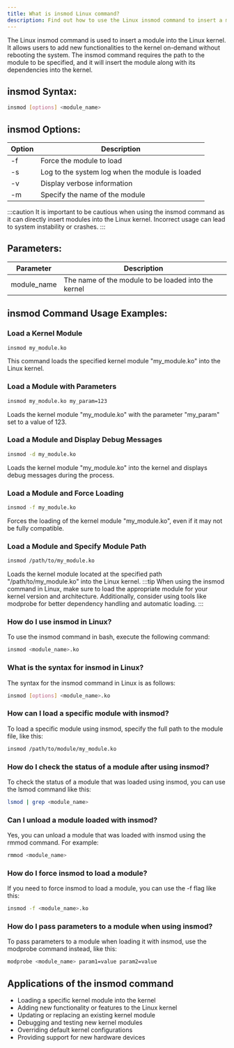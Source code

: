 ```yaml
---
title: What is insmod Linux command?
description: Find out how to use the Linux insmod command to insert a module into the Linux kernel. Learn about its syntax and options.
---
```


The Linux insmod command is used to insert a module into the Linux kernel. It allows users to add new functionalities to the kernel on-demand without rebooting the system. The insmod command requires the path to the module to be specified, and it will insert the module along with its dependencies into the kernel.

## insmod Syntax:
```bash
insmod [options] <module_name>
```
## insmod Options:
| Option      | Description                           |
|-------------|---------------------------------------|
| -f          | Force the module to load              |
| -s          | Log to the system log when the module is loaded |
| -v          | Display verbose information           |
| -m <modname> | Specify the name of the module       |

:::caution
It is important to be cautious when using the insmod command as it can directly insert modules into the Linux kernel. Incorrect usage can lead to system instability or crashes.
:::

## Parameters:
| Parameter   | Description                           |
|-------------|---------------------------------------|
| module_name | The name of the module to be loaded into the kernel |

## insmod Command Usage Examples:
### Load a Kernel Module
```bash
insmod my_module.ko
```
This command loads the specified kernel module "my_module.ko" into the Linux kernel.

### Load a Module with Parameters
```bash
insmod my_module.ko my_param=123
```
Loads the kernel module "my_module.ko" with the parameter "my_param" set to a value of 123.

### Load a Module and Display Debug Messages
```bash
insmod -d my_module.ko
```
Loads the kernel module "my_module.ko" into the kernel and displays debug messages during the process.

### Load a Module and Force Loading
```bash
insmod -f my_module.ko
```
Forces the loading of the kernel module "my_module.ko", even if it may not be fully compatible.

### Load a Module and Specify Module Path
```bash
insmod /path/to/my_module.ko
```
Loads the kernel module located at the specified path "/path/to/my_module.ko" into the Linux kernel.
:::tip
When using the insmod command in Linux, make sure to load the appropriate module for your kernel version and architecture. Additionally, consider using tools like modprobe for better dependency handling and automatic loading.
:::

### How do I use insmod in Linux?
To use the insmod command in bash, execute the following command:
```bash
insmod <module_name>.ko
```

### What is the syntax for insmod in Linux?
The syntax for the insmod command in Linux is as follows:
```bash
insmod [options] <module_name>.ko
```

### How can I load a specific module with insmod?
To load a specific module using insmod, specify the full path to the module file, like this:
```bash
insmod /path/to/module/my_module.ko
```

### How do I check the status of a module after using insmod?
To check the status of a module that was loaded using insmod, you can use the lsmod command like this:
```bash
lsmod | grep <module_name>
```

### Can I unload a module loaded with insmod?
Yes, you can unload a module that was loaded with insmod using the rmmod command. For example:
```bash
rmmod <module_name>
```

### How do I force insmod to load a module?
If you need to force insmod to load a module, you can use the -f flag like this:
```bash
insmod -f <module_name>.ko
```

### How do I pass parameters to a module when using insmod?
To pass parameters to a module when loading it with insmod, use the modprobe command instead, like this:
```bash
modprobe <module_name> param1=value param2=value
```
## Applications of the insmod command

- Loading a specific kernel module into the kernel
- Adding new functionality or features to the Linux kernel
- Updating or replacing an existing kernel module
- Debugging and testing new kernel modules
- Overriding default kernel configurations
- Providing support for new hardware devices